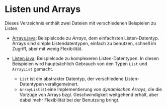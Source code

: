 # Listen und Arrays

Dieses Verzeichnis enthält zwei Dateien mit verschiedenen Beispielen zu Listen.

* [Arrays.java](Arrays.java): Beispielcode zu *Arrays*, dem einfachsten Listen-Datentyp.
  Arrays sind simple Listendatentypen, einfach zu benutzen, schnell im Zugriff, aber mit
  wenig Flexibilität.
* [Listen.java](Listen.java): Beispielcode zu komplexeren Listen-Datentypen.
  In diesen Beispielen wird hauptsächlich Gebrauch von den Typen `List` und `ArrayList`
  gemacht. 
  
  * `List` ist ein abstrakter Datentyp, der verschiedene Listen-Datentypen
    verallgemeinert.
  * `ArrayList` ist eine Implementierung von *dynamischen Arrays*,
    die die Vorzüge von Arrays bzgl. Geschwindigkeit weitgehend erhält,
    aber dabei mehr Flexibilität bei der Benutzung bringt.
